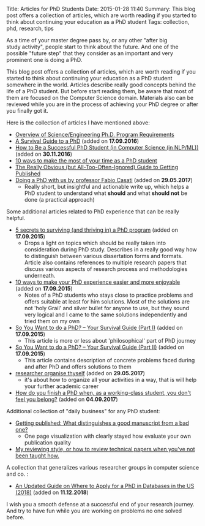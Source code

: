 Title: Articles for PhD Students
Date: 2015-01-28 11:40
Summary: This blog post offers a collection of articles, which are worth reading if you started to think about continuing your education as a PhD student
Tags: collection, phd, research, tips

As a time of your master degree pass by, or any other "after big study activity", people start to think about the future. And one of the possible "future step" that they consider as an important and very prominent one is doing a PhD.

This blog post offers a collection of articles, which are worth reading if you started to think about continuing your education as a PhD student somewhere in the world. Articles describe really good concepts behind the life of a PhD student. But before start reading them, be aware that most of them are focused on the Computer Science domain. Materials also can be reviewed while you are in the process of achieving your PhD degree or after you finally got it.

Here is the collection of articles I have mentioned above:

* [Overview of Science/Engineering Ph.D. Program Requirements](http://www.pgbovine.net/PhD-overview.htm)
* [A Survival Guide to a PhD](http://karpathy.github.io/2016/09/07/phd/) (added on **17.09.2016**)
* [How to Be a Successful PhD Student (in Computer Science (in NLP/ML))](https://people.cs.umass.edu/~wallach/how_to_be_a_successful_phd_student.pdf) (added on **30.11.2016**)
* [10 ways to make the most of your time as a PhD student](http://www.theguardian.com/higher-education-network/2014/nov/25/10-ways-to-make-the-most-of-your-time-as-a-phd-student)
* [The Really Obvious (but All-Too-Often-Ignored) Guide to Getting Published](https://chroniclevitae.com/news/566-the-really-obvious-but-all-too-often-ignored-guide-to-getting-published)
* [Doing a PhD with us by professor Fabio Casati](https://sites.google.com/site/sphoebss/doing-a-phd-with-me) (added on **29.05.2017**)
    - Really short, but insightful and actionable write up, which helps a PhD student to understand what **should** and what **should not** be done (a practical approach)

Some additional articles related to PhD experience that can be really helpful.

* [5 secrets to surviving (and thriving in) a PhD program](http://www.elsevier.com/connect/5-secrets-to-surviving-and-progressing-in-a-phd-program) (added on **17.09.2015**)
    - Drops a light on topics which should be really taken into consideration during PhD study. Describes in a really good way how to distinguish between various dissertation forms and formats. Article also contains references to multiple research papers that discuss various aspects of research process and methodologies underneath.
* [10 ways to make your PhD experience easier and more enjoyable](http://www.elsevier.com/connect/10-ways-to-make-your-phd-experience-easier-and-more-enjoyable) (added on **17.09.2015**)
    - Notes of a PhD students who stays close to practice problems and offers suitable at least for him solutions. Most of the solutions are not 'holy Grail' and silver bullet for anyone to use, but they sound very logical and I came to the same solutions independently and tried them on my own
* [So You Want to do a PhD? – Your Survival Guide (Part I)](http://aspiringprofessionalshub.com/2015/06/04/so-you-want-to-do-a-phd-your-survival-guidepart-1/) (added on **17.09.2015**)
    - This article is more or less about 'philosophical' part of PhD journey
* [So You Want to do a PhD? – Your Survival Guide (Part II)](http://aspiringprofessionalshub.com/2015/08/03/so-you-want-to-do-a-phd-your-survival-guide-part-ii/) (added on **17.09.2015**)
    - This article contains description of concrete problems faced during and after PhD and offers solutions to them
* [researcher organise thyself](https://thesiswhisperer.com/2015/09/23/researcher-organise-thyself/) (added on **29.05.2017**)
    - it's about how to organize all your activities in a way, that is will help your further academic career
* [How do you finish a PhD when, as a working-class student, you don't feel you belong?](https://www.theguardian.com/higher-education-network/2017/aug/11/how-do-you-finish-a-phd-when-you-dont-feel-you-belong-at-university) (added on **04.09.2017**)

Additional collection of "daily business" for any PhD student:

* [Getting published: What distinguishes a good manuscript from a bad one?](https://www.elsevier.com/connect/get-published-what-distinguishes-a-good-manuscript-from-a-bad-one)
    - One page visualization with clearly stayed how evaluate your own publication quality
* [My reviewing style, or how to review technical papers when you've not been taught how.](https://amytabb.com/ts/2019_06_09/)

A collection that generalizes various researcher groups in computer science and co. :

* [An Updated Guide on Where to Apply for a PhD in Databases in the US (2018)](https://www.cs.cmu.edu/~pavlo/blog/2018/11/an-updated-guide-on-where-to-apply-for-a-phd-in-databases-in-the-us-2018.html) (added on **11.12.2018**)

I wish you a smooth defense at a successful end of your research journey. And try to have fun while you are working on problems no one solved before.
